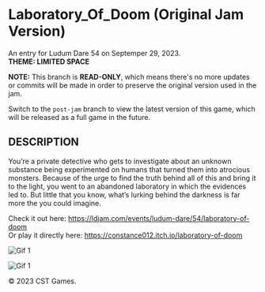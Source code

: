 # Laboratory_Of_Doom (Original Jam Version)

An entry for Ludum Dare 54 on Septemper 29, 2023.  
__THEME: LIMITED SPACE__

__NOTE:__ This branch is __READ-ONLY__, which means there's no more updates or commits will be made in order to preserve the original version used in the jam.

Switch to the `post-jam` branch to view the latest version of this game, which will be released as a full game in the future.

## __DESCRIPTION__
You’re a private detective who gets to investigate about an unknown substance being experimented on humans that turned them into atrocious monsters. Because of the urge to find the truth behind all of this and bring it to the light, you went to an abandoned laboratory in which the evidences led to. But little that you know, what’s lurking behind the darkness is far more the you could imagine.

Check it out here: https://ldjam.com/events/ludum-dare/54/laboratory-of-doom  
Or play it directly here: https://constance012.itch.io/laboratory-of-doom

![Gif 1](https://media.giphy.com/media/FGK0NbG70k0Y2tEYTi/giphy.gif)

![Gif 1](https://media.giphy.com/media/RUyyqZPy9y0oybRuRn/giphy.gif)

© 2023 CST Games.
